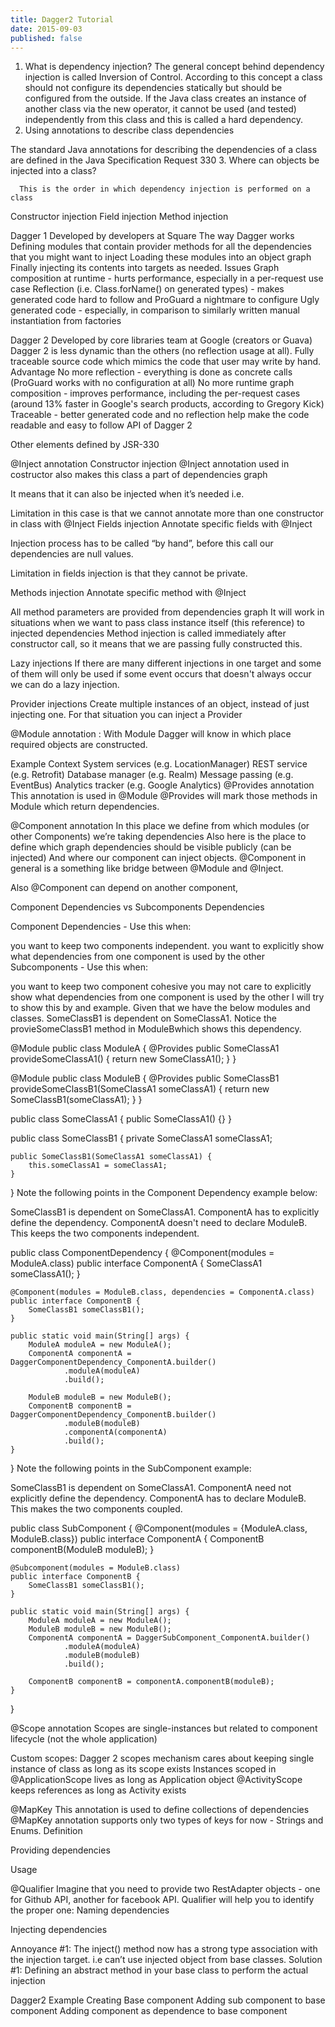```yaml
---
title: Dagger2 Tutorial
date: 2015-09-03
published: false
---
```


1. What is dependency injection?
The general concept behind dependency injection is called Inversion of Control. According to this concept a class should not configure its dependencies statically but should be configured from the outside.
If the Java class creates an instance of another class via the new operator, it cannot be used (and tested) independently from this class and this is called a hard dependency.
2. Using annotations to describe class dependencies

The standard Java annotations for describing the dependencies of a class are defined in the Java Specification Request 330
3. Where can objects be injected into a class?

      This is the order in which dependency injection is performed on a class
Constructor injection
Field injection
Method injection


Dagger 1
Developed by developers at Square
The way Dagger works
Defining modules that contain provider methods for all the dependencies that you might want to inject
Loading these modules into an object graph
Finally injecting its contents into targets as needed.
Issues
Graph composition at runtime - hurts performance, especially in a per-request use case
Reflection (i.e. Class.forName() on generated types) - makes generated code hard to follow and ProGuard a nightmare to configure
Ugly generated code - especially, in comparison to similarly written manual instantiation from factories


Dagger 2
Developed by core libraries team at Google (creators or Guava)
Dagger 2 is less dynamic than the others (no reflection usage at all).
Fully traceable source code which mimics the code that user may write by hand.
Advantage
No more reflection - everything is done as concrete calls (ProGuard works with no configuration at all)
No more runtime graph composition - improves performance, including the per-request cases (around 13% faster in Google's search products, according to Gregory Kick)
Traceable - better generated code and no reflection help make the code readable and easy to follow
API of Dagger 2


Other elements defined by JSR-330


@Inject annotation
Constructor injection
@Inject annotation used in costructor also makes this class a part of dependencies graph

 It means that it can also be injected when it’s needed i.e.

Limitation in this case is that we cannot annotate more than one constructor in class with @Inject
Fields injection
Annotate specific fields with @Inject

 Injection process has to be called “by hand”, before this call our  dependencies are null values.

Limitation in fields injection is that they cannot be private.

Methods injection
Annotate specific method with @Inject

All method parameters are provided from dependencies graph
It will work in situations when we want to pass class instance itself (this reference) to injected dependencies
Method injection is called immediately after constructor call, so it means that we are passing fully constructed this.

Lazy injections
If there are many different injections in one target and some of them will only be used if some event occurs that doesn't always occur we can do a lazy injection.


Provider injections
Create multiple instances of an object, instead of just injecting one. For that situation you can inject a Provider<T>


@Module annotation : With Module Dagger will know in which place required objects are constructed.

Example
Context
System services (e.g. LocationManager)
REST service (e.g. Retrofit)
Database manager (e.g. Realm)
Message passing (e.g. EventBus)
Analytics tracker (e.g. Google Analytics)
@Provides annotation
This annotation is used in @Module
@Provides will mark those methods in Module which return dependencies.

@Component annotation
In this place we define from which modules (or other Components) we’re taking dependencies
Also here is the place to define which graph dependencies should be visible publicly (can be injected)
And where our component can inject objects.
@Component in general is a something like bridge between @Module and @Inject.

Also @Component can depend on another component,

Component Dependencies vs Subcomponents Dependencies

Component Dependencies - Use this when:

you want to keep two components independent.
you want to explicitly show what dependencies from one component is used by the other
Subcomponents - Use this when:

you want to keep two component cohesive
you may not care to explicitly show what dependencies from one component is used by the other
I will try to show this by and example. Given that we have the below modules and classes. SomeClassB1 is dependent on SomeClassA1. Notice the provieSomeClassB1 method in ModuleBwhich shows this dependency.


@Module
public class ModuleA {
    @Provides
    public SomeClassA1 provideSomeClassA1() {
        return new SomeClassA1();
    }
}

@Module
public class ModuleB {
    @Provides
    public SomeClassB1 provideSomeClassB1(SomeClassA1 someClassA1) {
        return new SomeClassB1(someClassA1);
    }
}

public class SomeClassA1 {
    public SomeClassA1() {}
}

public class SomeClassB1 {
    private SomeClassA1 someClassA1;

    public SomeClassB1(SomeClassA1 someClassA1) {
        this.someClassA1 = someClassA1;
    }
}
Note the following points in the Component Dependency example below:

SomeClassB1 is dependent on SomeClassA1. ComponentA has to explicitly define the dependency.
ComponentA doesn't need to declare ModuleB. This keeps the two components independent.

public class ComponentDependency {
    @Component(modules = ModuleA.class)
    public interface ComponentA {
        SomeClassA1 someClassA1();
    }

    @Component(modules = ModuleB.class, dependencies = ComponentA.class)
    public interface ComponentB {
        SomeClassB1 someClassB1();
    }

    public static void main(String[] args) {
        ModuleA moduleA = new ModuleA();
        ComponentA componentA = DaggerComponentDependency_ComponentA.builder()
                .moduleA(moduleA)
                .build();

        ModuleB moduleB = new ModuleB();
        ComponentB componentB = DaggerComponentDependency_ComponentB.builder()
                .moduleB(moduleB)
                .componentA(componentA)
                .build();
    }
}
Note the following points in the SubComponent example:

SomeClassB1 is dependent on SomeClassA1. ComponentA need not explicitly define the dependency.
ComponentA has to declare ModuleB. This makes the two components coupled.

public class SubComponent {
    @Component(modules = {ModuleA.class, ModuleB.class})
    public interface ComponentA {
        ComponentB componentB(ModuleB moduleB);
    }

    @Subcomponent(modules = ModuleB.class)
    public interface ComponentB {
        SomeClassB1 someClassB1();
    }

    public static void main(String[] args) {
        ModuleA moduleA = new ModuleA();
        ModuleB moduleB = new ModuleB();
        ComponentA componentA = DaggerSubComponent_ComponentA.builder()
                .moduleA(moduleA)
                .moduleB(moduleB)
                .build();

        ComponentB componentB = componentA.componentB(moduleB);
    }
}

@Scope annotation
Scopes are single-instances but related to component lifecycle (not the whole application)

 Custom scopes: Dagger 2 scopes mechanism cares about keeping single instance of class as long as its scope exists
 Instances scoped in @ApplicationScope lives as long as Application object
@ActivityScope keeps references as long as Activity exists

@MapKey
This annotation is used to define collections of dependencies
@MapKey annotation supports only two types of keys for now - Strings and Enums.
Definition

Providing dependencies

Usage

@Qualifier
Imagine that you need to provide two RestAdapter objects - one for Github API, another for facebook API. Qualifier will help you to identify the proper one:
Naming dependencies


Injecting dependencies

Annoyance #1:
The inject() method now has a strong type association with the injection target. i.e can’t use injected object from base classes.
Solution #1: Defining an abstract method in your base class to perform the actual injection





Dagger2 Example
Creating Base component
Adding sub component to base component
Adding component as dependence to base component
